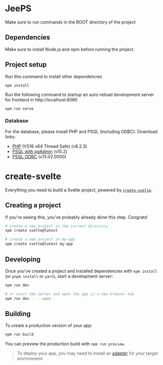 # JeePS
Make sure to run commands in the ROOT directory of the project

## Dependencies
Make sure to install Node.js and npm before running the project.

## Project setup
Run this command to install other dependencies
```
npm install
```

Run the following command to startup an auto-reload development server for frontend in http://localhost:8080
```
npm run serve
```

### Database
For the database, please install PHP and PSQL (including ODBC). Download links:
- [PHP](https://windows.php.net/download#php-8.2) (VS16 x64 Thread Safe) (v8.2.3)
- [PSQL with pgAdmin](https://www.enterprisedb.com/downloads/postgres-postgresql-downloads) (v15.2)
- [PSQL ODBC](https://www.postgresql.org/ftp/odbc/versions/msi/)  (v13.02.0000)

# create-svelte

Everything you need to build a Svelte project, powered by [`create-svelte`](https://github.com/sveltejs/kit/tree/master/packages/create-svelte).

## Creating a project

If you're seeing this, you've probably already done this step. Congrats!

```bash
# create a new project in the current directory
npm create svelte@latest

# create a new project in my-app
npm create svelte@latest my-app
```

## Developing

Once you've created a project and installed dependencies with `npm install` (or `pnpm install` or `yarn`), start a development server:

```bash
npm run dev

# or start the server and open the app in a new browser tab
npm run dev -- --open
```

## Building

To create a production version of your app:

```bash
npm run build
```

You can preview the production build with `npm run preview`.

> To deploy your app, you may need to install an [adapter](https://kit.svelte.dev/docs/adapters) for your target environment.
